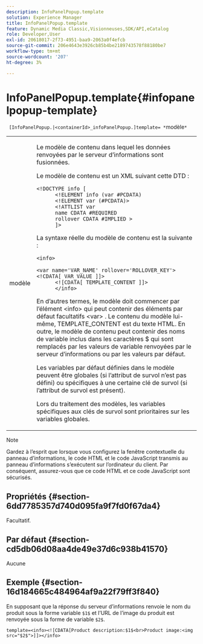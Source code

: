 ```yaml
---
description: InfoPanelPopup.template
solution: Experience Manager
title: InfoPanelPopup.template
feature: Dynamic Media Classic,Visionneuses,SDK/API,eCatalog
role: Developer,User
exl-id: 20618017-2f73-4951-baa9-2063a0f4efcb
source-git-commit: 206e4643e3926cb85b4be2189743578f88180be7
workflow-type: tm+mt
source-wordcount: '207'
ht-degree: 3%

---
```


# InfoPanelPopup.template{#infopanelpopup-template}

` [InfoPanelPopup.|<containerId>_infoPanelPopup.]template= *`modèle`*`

<table id="table_A6B1B446A7AE4A4A8B552C07EC88E518"> 
 <tbody> 
  <tr> 
   <td> <p> <span class="codeph"><span class="varname"> modèle</span></span> </p> </td> 
   <td> <p>Le modèle de contenu dans lequel les données renvoyées par le serveur d’informations sont fusionnées. </p> <p>Le modèle de contenu est un XML suivant cette DTD : </p> <p> <code>&lt;!DOCTYPE&nbsp;info&nbsp;[
      &lt;!ELEMENT&nbsp;info&nbsp;(var&nbsp;#PCDATA)
      &lt;!ELEMENT&nbsp;var&nbsp;(#PCDATA)&gt;
      &lt;!ATTLIST&nbsp;var&nbsp;
      name&nbsp;CDATA&nbsp;#REQUIRED
      rollover&nbsp;CDATA&nbsp;#IMPLIED&nbsp;&gt;
      ]&gt;</code> </p> <p>La syntaxe réelle du modèle de contenu est la suivante : </p> <p> <code>&lt;info&gt;
      &lt;var&nbsp;name='VAR_NAME'&nbsp;rollover='ROLLOVER_KEY'&gt;&lt;!CDATA[&nbsp;VAR_VALUE&nbsp;]]&gt;
      &lt;![CDATA[&nbsp;TEMPLATE_CONTENT&nbsp;]]&gt;
      &lt;/info&gt;</code> </p> <p>En d’autres termes, le modèle doit commencer par l’élément <span class="codeph"> &lt;info&gt;</span> qui peut contenir des éléments <span class="codeph"> par défaut facultatifs &lt;var&gt;</span> . Le contenu du modèle lui-même, <span class="codeph"> TEMPLATE_CONTENT</span> est du texte HTML. En outre, le modèle de contenu peut contenir des noms de variable inclus dans les caractères <span class="codeph"> $</span> qui sont remplacés par les valeurs de variable renvoyées par le serveur d’informations ou par les valeurs par défaut. </p> <p>Les variables par défaut définies dans le modèle peuvent être globales (si l’attribut de survol n’est pas défini) ou spécifiques à une certaine clé de survol (si l’attribut de survol est présent). </p> <p>Lors du traitement des modèles, les variables spécifiques aux clés de survol sont prioritaires sur les variables globales. </p> </td> 
  </tr> 
 </tbody> 
</table>

>[!NOTE]
>
>Gardez à l’esprit que lorsque vous configurez la fenêtre contextuelle du panneau d’informations, le code HTML et le code JavaScript transmis au panneau d’informations s’exécutent sur l’ordinateur du client. Par conséquent, assurez-vous que ce code HTML et ce code JavaScript sont sécurisés.

## Propriétés {#section-6dd7785357d740d095fa9f7fd0f67da4}

Facultatif.

## Par défaut {#section-cd5db06d08aa4de49e37d6c938b41570}

Aucune

## Exemple {#section-16d184665c484964af9a22f79ff3f840}

En supposant que la réponse du serveur d’informations renvoie le nom du produit sous la forme variable `$1$` et l’URL de l’image du produit est renvoyée sous la forme de variable `$2$`.

`template=<info><![CDATA[Product description:$1$<br>Product image:<img src="$2$">]]></info>`
